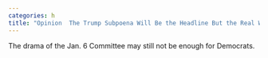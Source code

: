 ```yaml
---
categories: h
title: "Opinion  The Trump Subpoena Will Be the Headline But the Real Washington News Was Elsewhere"
---
```

The drama of the Jan. 6 Committee may still not be enough for Democrats.